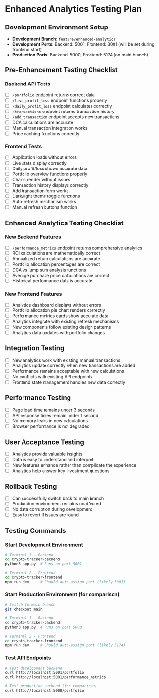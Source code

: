 # Enhanced Analytics Testing Plan

## Development Environment Setup
- **Development Branch**: `feature/enhanced-analytics`
- **Development Ports**: Backend: 5001, Frontend: 3001 (will be set during frontend start)
- **Production Ports**: Backend: 5000, Frontend: 5174 (on main branch)

## Pre-Enhancement Testing Checklist

### Backend API Tests
- [ ] `/portfolio` endpoint returns correct data
- [ ] `/live_profit_loss` endpoint functions properly
- [ ] `/daily_profit_loss` endpoint calculates correctly
- [ ] `/transactions` endpoint returns transaction history
- [ ] `/add_transaction` endpoint accepts new transactions
- [ ] DCA calculations are accurate
- [ ] Manual transaction integration works
- [ ] Price caching functions correctly

### Frontend Tests
- [ ] Application loads without errors
- [ ] Live stats display correctly
- [ ] Daily profit/loss shows accurate data
- [ ] Portfolio overview functions properly
- [ ] Charts render without issues
- [ ] Transaction history displays correctly
- [ ] Add transaction form works
- [ ] Dark/light theme toggle functions
- [ ] Auto-refresh mechanism works
- [ ] Manual refresh buttons function

## Enhanced Analytics Testing Checklist

### New Backend Features
- [ ] `/performance_metrics` endpoint returns comprehensive analytics
- [ ] ROI calculations are mathematically correct
- [ ] Annualized return calculations are accurate
- [ ] Portfolio allocation percentages are correct
- [ ] DCA vs lump sum analysis functions
- [ ] Average purchase price calculations are correct
- [ ] Historical performance data is accurate

### New Frontend Features
- [ ] Analytics dashboard displays without errors
- [ ] Portfolio allocation pie chart renders correctly
- [ ] Performance metrics cards show accurate data
- [ ] Analytics integrate with existing refresh mechanisms
- [ ] New components follow existing design patterns
- [ ] Analytics data updates with portfolio changes

## Integration Testing
- [ ] New analytics work with existing manual transactions
- [ ] Analytics update correctly when new transactions are added
- [ ] Performance remains acceptable with new calculations
- [ ] No conflicts with existing API endpoints
- [ ] Frontend state management handles new data correctly

## Performance Testing
- [ ] Page load time remains under 3 seconds
- [ ] API response times remain under 1 second
- [ ] No memory leaks in new calculations
- [ ] Browser performance is not degraded

## User Acceptance Testing
- [ ] Analytics provide valuable insights
- [ ] Data is easy to understand and interpret
- [ ] New features enhance rather than complicate the experience
- [ ] Analytics help answer key investment questions

## Rollback Testing
- [ ] Can successfully switch back to main branch
- [ ] Production environment remains unaffected
- [ ] No data corruption during development
- [ ] Easy to revert if issues are found

## Testing Commands

### Start Development Environment
```bash
# Terminal 1 - Backend
cd crypto-tracker-backend
python3 app.py  # Runs on port 5001

# Terminal 2 - Frontend  
cd crypto-tracker-frontend
npm run dev     # Should auto-assign port (likely 3001)
```

### Start Production Environment (for comparison)
```bash
# Switch to main branch
git checkout main

# Terminal 1 - Backend
cd crypto-tracker-backend
python3 app.py  # Runs on port 5000

# Terminal 2 - Frontend
cd crypto-tracker-frontend
npm run dev     # Should auto-assign port (likely 5174)
```

### Test API Endpoints
```bash
# Test development backend
curl http://localhost:5001/portfolio
curl http://localhost:5001/performance_metrics

# Test production backend (for comparison)
curl http://localhost:5000/portfolio
```